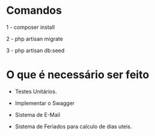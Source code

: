 <h1>Comandos</h1>

1 - composer install

2 - php artisan migrate

3 - php artisan db:seed


<h1>O que é necessário ser feito</h1>

* Testes Unitários.

* Implementar o Swagger

* Sistema de E-Mail

* Sistema de Feriados para calculo de dias uteis.
